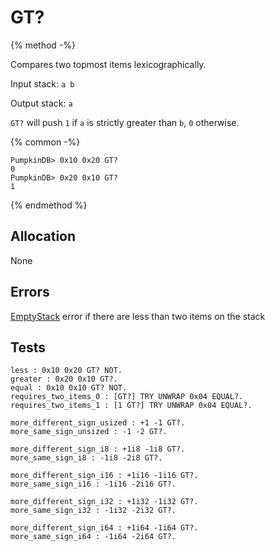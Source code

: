 # GT?

{% method -%}

Compares two topmost items lexicographically.

Input stack: `a b`

Output stack: `a`

`GT?` will push `1` if `a` is strictly greater than `b`, `0` otherwise.

{% common -%}

```
PumpkinDB> 0x10 0x20 GT?
0
PumpkinDB> 0x20 0x10 GT?
1
```

{% endmethod %}

## Allocation

None

## Errors

[EmptyStack](./errors/EmptyStack.md) error if there are less than two items on the stack

## Tests

```test
less : 0x10 0x20 GT? NOT.
greater : 0x20 0x10 GT?.
equal : 0x10 0x10 GT? NOT.
requires_two_items_0 : [GT?] TRY UNWRAP 0x04 EQUAL?.
requires_two_items_1 : [1 GT?] TRY UNWRAP 0x04 EQUAL?.

more_different_sign_usized : +1 -1 GT?.
more_same_sign_unsized : -1 -2 GT?.

more_different_sign_i8 : +1i8 -1i8 GT?.
more_same_sign_i8 : -1i8 -2i8 GT?.

more_different_sign_i16 : +1i16 -1i16 GT?.
more_same_sign_i16 : -1i16 -2i16 GT?.

more_different_sign_i32 : +1i32 -1i32 GT?.
more_same_sign_i32 : -1i32 -2i32 GT?.

more_different_sign_i64 : +1i64 -1i64 GT?.
more_same_sign_i64 : -1i64 -2i64 GT?.
```
